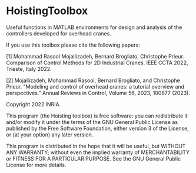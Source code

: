 # HoistingToolbox

Useful functions in MATLAB environments for design and analysis of the controllers developed for overhead cranes.

If you use this toolbox please cite the following papers:

[1] Mohammad Rasool Mojallizadeh, Bernard Brogliato, Christophe Prieur. Comparison of Control Methods for 2D Industrial Cranes. IEEE CCTA 2022, Trieste, Italy 2022.

[2] Mojallizadeh, Mohammad Rasool, Bernard Brogliato, and Christophe Prieur. "Modeling and control of overhead cranes: a tutorial overview and perspectives." Annual Reviews in Control, Volume 56, 2023, 100877 (2023).

Copyright 2022 INRIA.

This program (the Hoisting toolbox) is free software:
you can redistribute it and/or modify
it under the terms of the GNU General Public License as published by
the Free Software Foundation, either version 3 of the License, or
(at your option) any later version.

This program is distributed in the hope that it will be useful,
but WITHOUT ANY WARRANTY; without even the implied warranty of
MERCHANTABILITY or FITNESS FOR A PARTICULAR PURPOSE.  See the
GNU General Public License for more details.
